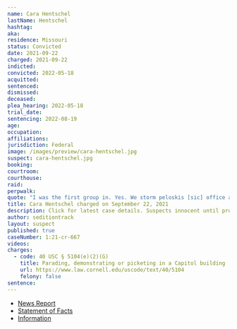 ```yaml
---
name: Cara Hentschel
lastName: Hentschel
hashtag:
aka:
residence: Missouri
status: Convicted
date: 2021-09-22
charged: 2021-09-22
indicted:
convicted: 2022-05-18
acquitted:
sentenced:
dismissed:
deceased:
plea_hearing: 2022-05-18
trial_date:
sentencing: 2022-08-19
age:
occupation:
affiliations:
jurisdiction: Federal
image: /images/preview/cara-hentschel.jpg
suspect: cara-hentschel.jpg
booking:
courtroom:
courthouse:
raid:
perpwalk:
quote: "I was the first group in. Yes. We storm peloskis [sic] office and took her beer. She drinks Corona"
title: Cara Hentschel charged on September 22, 2021
description: Click for latest case details. Suspects innocent until proven guilty.
author: seditiontrack
layout: suspect
published: true
caseNumber: 1:21-cr-667
videos:
charges:
  - code: 40 USC § 5104(e)(2)(G)
    title: Parading, demonstrating or picketing in a Capitol building
    url: https://www.law.cornell.edu/uscode/text/40/5104
    felony: false
sentence:
---
```


- [News Report](https://www.msn.com/en-us/news/us/two-women-arrested-monday-in-springfield-charged-in-jan-6-us-capitol-breach/ar-AAPddMo)
- [Statement of Facts](https://www.justice.gov/usao-dc/case-multi-defendant/file/1457716/download)
- [Information](https://www.justice.gov/usao-dc/case-multi-defendant/file/1457711/download)
